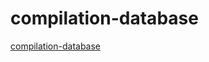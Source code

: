 # compilation-database

[compilation-database](https://github.com/grailbio/bazel-compilation-database)
